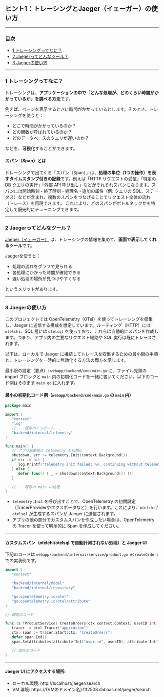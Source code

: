 ## ヒント1：トレーシングとJaeger（イェーガー）の使い方

---

### 目次

 - [1 トレーシングってなに？](#1-トレーシングってなに)   
 - [2 Jaegerってどんなツール？](#3-jaegerってどんなツール)  
 - [3 Jaegerの使い方](#4-jaegerの使い方)  

 ---

### 1 トレーシングってなに？

トレーシングは、**アプリケーションの中で「どんな処理が、どのくらい時間がかかっているか」を調べる方法**です。

例えば、ページを表示するときに時間がかかっているとします。そのとき、トレーシングを使うと：

- どこで時間がかかっているのか？
- どの関数が呼ばれているのか？
- どのデータベースのクエリが遅いのか？

などを、**可視化**することができます。

#### スパン（Span）とは

トレーシングで出てくる「スパン（Span）」は、**処理の単位（1つの操作）を表すタイムスタンプ付きの記録**です。例えば「HTTP リクエストの受信」「特定の DB クエリの実行」「外部 API 呼び出し」などがそれぞれスパンになります。スパンには開始時刻・終了時刻・処理名・追加の属性（例: クエリの SQL、ステータス）などが含まれ、複数のスパンをつなげることでリクエスト全体の流れ（トレース）を再現できます。
これにより、どのスパンがボトルネックかを特定して優先的にチューニングできます。

---

### 2 Jaegerってどんなツール？

[Jaeger（イェーガー）](https://www.jaegertracing.io/) は、トレーシングの情報を集めて、**画面で表示してくれるツール**です。

Jaegerを使うと：

- 処理の流れをグラフで見られる  
- 各処理にかかった時間が確認できる 
- 遅い処理の場所が見つけやすくなる

というメリットがあります。

---

### 3 Jaegerの使い方

このプロジェクトでは OpenTelemetry（OTel）を使ってトレーシングを収集し、Jaeger に送信する構成を想定しています。ルーティング（HTTP）には `otelchi`、SQL 層には `otelsql` を使っており、これらは自動的にスパンを作成します。つまり、アプリ内の主要なリクエスト経路や SQL 実行は既にトレースされます。

以下は、ローカルで Jaeger に接続してトレースを収集するための最小限の手順と、トレーシングを一時的に無効化する方法の両方を示します。

最小限の設定（要点）: `webapp/backend/cmd/main.go` に、ファイル先頭の import ブロックと `main` 内の初期化コードを一緒に書いてください。以下のコード例はそのまま `main.go` に入れます。

#### 最小の初期化コード例（`webapp/backend/cmd/main.go` の `main` 内）
```go
package main

import (
   "context"
   "log"
   // ...既存のインポート...
   "backend/internal/telemetry"
)

func main() {
   // アプリ起動前に telemetry を初期化
   shutdown, err := telemetry.Init(context.Background())
   if err != nil {
      log.Printf("telemetry init failed: %v, continuing without telemetry", err)
   } else {
      defer func() { _ = shutdown(context.Background()) }()
   }

   // ...既存の main の処理...
}
```

- `telemetry.Init` を呼び出すことで、OpenTelemetry の初期設定（TracerProviderやエクスポータなど）を行います。これにより、`otelchi` / `otelsql` が生成するスパンが Jaeger に送信されます。
- アプリの他の部分でカスタムスパンを作成したい場合は、OpenTelemetry の Tracer を使って明示的に Span を作成してください。

---

#### カスタムスパン（otelchi/otelsql で自動計測されない処理）と Jaeger UI

下記のコードは `webapp/backend/internal/service/product.go #CreateOrders` での実装例です。

```go
import (
   "context"

   "backend/internal/model"
   "backend/internal/repository"

   "go.opentelemetry.io/otel"
   "go.opentelemetry.io/otel/attribute"
)

// 既存のコード

func (s *ProductService) CreateOrders(ctx context.Context, userID int, items []model.RequestItem) ([]string, error) {
   tracer := otel.Tracer("app/custom")
   ctx, span := tracer.Start(ctx, "CreateOrders")
   defer span.End()
   span.SetAttributes(attribute.Int("user.id", userID), attribute.Int("items.count", len(items)))

   // 既存のコード
}
```

---

#### Jaeger UI にアクセスする場所:

- ローカル環境: http://localhost/jaeger/search 
- VM 環境: 
https://{VMのドメイン名}.ftt2508.dabaas.net/jaeger/search
